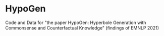 # HypoGen
Code and Data for "the paper HypoGen: Hyperbole Generation with Commonsense and Counterfactual Knowledge" (findings of EMNLP 2021)
